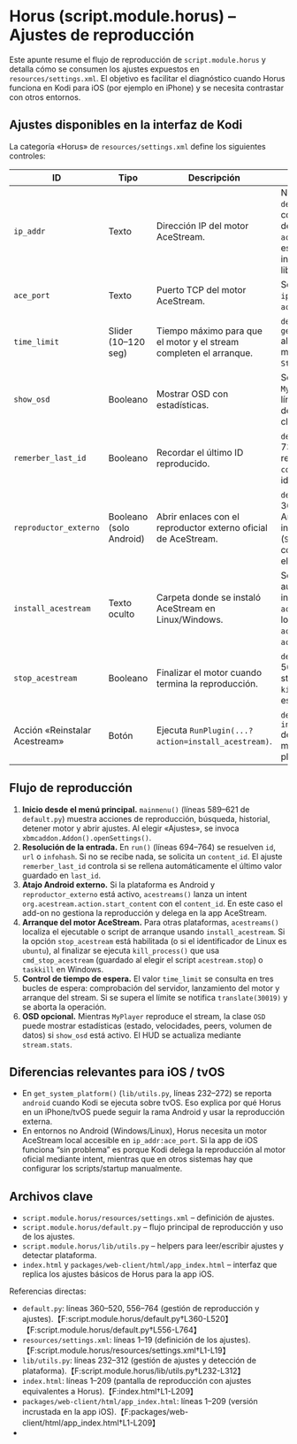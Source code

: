 # Horus (script.module.horus) – Ajustes de reproducción

Este apunte resume el flujo de reproducción de `script.module.horus` y detalla cómo se consumen los ajustes expuestos en `resources/settings.xml`. El objetivo es facilitar el diagnóstico cuando Horus funciona en Kodi para iOS (por ejemplo en iPhone) y se necesita contrastar con otros entornos.

## Ajustes disponibles en la interfaz de Kodi

La categoría «Horus» de `resources/settings.xml` define los siguientes controles:

| ID | Tipo | Descripción | Uso en código |
| --- | --- | --- | --- |
| `ip_addr` | Texto | Dirección IP del motor AceStream. | No se usa directamente en `default.py`; el add-on consulta la disponibilidad del motor a través de `acestream.server` usando este valor almacenado internamente por la librería. |
| `ace_port` | Texto | Puerto TCP del motor AceStream. | Se maneja igual que `ip_addr` dentro de `acestream.server`. |
| `time_limit` | Slider (10–120 seg) | Tiempo máximo para que el motor y el stream completen el arranque. | `default.py` lo consulta con `get_setting("time_limit")` al esperar el arranque del motor (`Engine`) y del `Stream`. |
| `show_osd` | Booleano | Mostrar OSD con estadísticas. | Se utiliza al inicializar `MyPlayer` (`default.py`, líneas 89–117) para decidir si se muestra la clase `OSD`. |
| `remerber_last_id` | Booleano | Recordar el último ID reproducido. | `default.py`, líneas 728–732: si está activo, pre rellena el último `content_id` al pedir un identificador manual. |
| `reproductor_externo` | Booleano (solo Android) | Abrir enlaces con el reproductor externo oficial de AceStream. | `default.py`, líneas 360–369: si está activado en Android, construye un intent (`StartAndroidActivity`) con el `content_id` y no usa el reproductor interno. |
| `install_acestream` | Texto oculto | Carpeta donde se instaló AceStream en Linux/Windows. | Se rellena automáticamente tras instalar el motor y luego `acestreams()` lo usa para localizar los scripts `acestream.start/stop` o `ace_engine.exe`. |
| `stop_acestream` | Booleano | Finalizar el motor cuando termina la reproducción. | `default.py`, líneas 556–561: después de parar el stream ejecuta `kill_process()` si este flag está activo. |
| Acción «Reinstalar Acestream» | Botón | Ejecuta `RunPlugin(...?action=install_acestream)`. | `default.py`, función `install_acestream()` descarga y despliega el motor apropiado según la plataforma. |

## Flujo de reproducción

1. **Inicio desde el menú principal.** `mainmenu()` (líneas 589–621 de `default.py`) muestra acciones de reproducción, búsqueda, historial, detener motor y abrir ajustes. Al elegir «Ajustes», se invoca `xbmcaddon.Addon().openSettings()`.
2. **Resolución de la entrada.** En `run()` (líneas 694–764) se resuelven `id`, `url` o `infohash`. Si no se recibe nada, se solicita un `content_id`. El ajuste `remerber_last_id` controla si se rellena automáticamente el último valor guardado en `last_id`.
3. **Atajo Android externo.** Si la plataforma es Android y `reproductor_externo` está activo, `acestreams()` lanza un intent `org.acestream.action.start_content` con el `content_id`. En este caso el add-on no gestiona la reproducción y delega en la app AceStream.
4. **Arranque del motor AceStream.** Para otras plataformas, `acestreams()` localiza el ejecutable o script de arranque usando `install_acestream`. Si la opción `stop_acestream` está habilitada (o si el identificador de Linux es `ubuntu`), al finalizar se ejecuta `kill_process()` que usa `cmd_stop_acestream` (guardado al elegir el script `acestream.stop`) o `taskkill` en Windows.
5. **Control de tiempo de espera.** El valor `time_limit` se consulta en tres bucles de espera: comprobación del servidor, lanzamiento del motor y arranque del stream. Si se supera el límite se notifica `translate(30019)` y se aborta la operación.
6. **OSD opcional.** Mientras `MyPlayer` reproduce el stream, la clase `OSD` puede mostrar estadísticas (estado, velocidades, peers, volumen de datos) si `show_osd` está activo. El HUD se actualiza mediante `stream.stats`.

## Diferencias relevantes para iOS / tvOS

* En `get_system_platform()` (`lib/utils.py`, líneas 232–272) se reporta `android` cuando Kodi se ejecuta sobre tvOS. Eso explica por qué Horus en un iPhone/tvOS puede seguir la rama Android y usar la reproducción externa.
* En entornos no Android (Windows/Linux), Horus necesita un motor AceStream local accesible en `ip_addr:ace_port`. Si la app de iOS funciona “sin problema” es porque Kodi delega la reproducción al motor oficial mediante intent, mientras que en otros sistemas hay que configurar los scripts/startup manualmente.

## Archivos clave

* `script.module.horus/resources/settings.xml` – definición de ajustes.
* `script.module.horus/default.py` – flujo principal de reproducción y uso de los ajustes.
* `script.module.horus/lib/utils.py` – helpers para leer/escribir ajustes y detectar plataforma.
* `index.html` y `packages/web-client/html/app_index.html` – interfaz que replica los ajustes básicos de Horus para la app iOS.


Referencias directas:

* `default.py`: líneas 360–520, 556–764 (gestión de reproducción y ajustes).【F:script.module.horus/default.py†L360-L520】【F:script.module.horus/default.py†L556-L764】
* `resources/settings.xml`: líneas 1–19 (definición de los ajustes).【F:script.module.horus/resources/settings.xml†L1-L19】
* `lib/utils.py`: líneas 232–312 (gestión de ajustes y detección de plataforma).【F:script.module.horus/lib/utils.py†L232-L312】
* `index.html`: líneas 1–209 (pantalla de reproducción con ajustes equivalentes a Horus).【F:index.html†L1-L209】
* `packages/web-client/html/app_index.html`: líneas 1–209 (versión incrustada en la app iOS).【F:packages/web-client/html/app_index.html†L1-L209】
* 